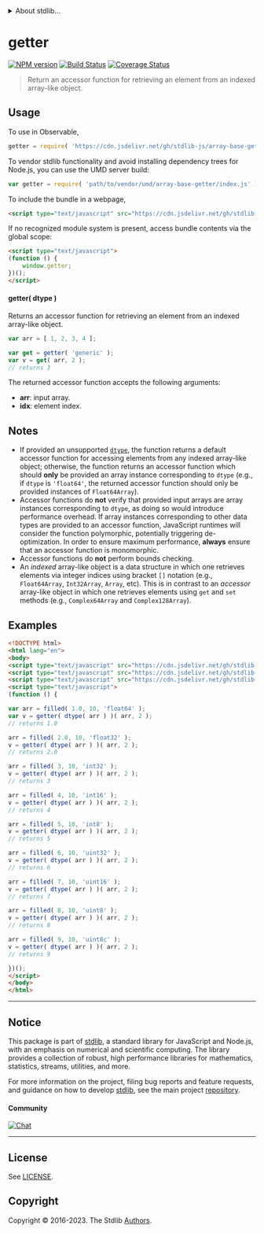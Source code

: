 <!--

@license Apache-2.0

Copyright (c) 2022 The Stdlib Authors.

Licensed under the Apache License, Version 2.0 (the "License");
you may not use this file except in compliance with the License.
You may obtain a copy of the License at

   http://www.apache.org/licenses/LICENSE-2.0

Unless required by applicable law or agreed to in writing, software
distributed under the License is distributed on an "AS IS" BASIS,
WITHOUT WARRANTIES OR CONDITIONS OF ANY KIND, either express or implied.
See the License for the specific language governing permissions and
limitations under the License.

-->


<details>
  <summary>
    About stdlib...
  </summary>
  <p>We believe in a future in which the web is a preferred environment for numerical computation. To help realize this future, we've built stdlib. stdlib is a standard library, with an emphasis on numerical and scientific computation, written in JavaScript (and C) for execution in browsers and in Node.js.</p>
  <p>The library is fully decomposable, being architected in such a way that you can swap out and mix and match APIs and functionality to cater to your exact preferences and use cases.</p>
  <p>When you use stdlib, you can be absolutely certain that you are using the most thorough, rigorous, well-written, studied, documented, tested, measured, and high-quality code out there.</p>
  <p>To join us in bringing numerical computing to the web, get started by checking us out on <a href="https://github.com/stdlib-js/stdlib">GitHub</a>, and please consider <a href="https://opencollective.com/stdlib">financially supporting stdlib</a>. We greatly appreciate your continued support!</p>
</details>

# getter

[![NPM version][npm-image]][npm-url] [![Build Status][test-image]][test-url] [![Coverage Status][coverage-image]][coverage-url] <!-- [![dependencies][dependencies-image]][dependencies-url] -->

> Return an accessor function for retrieving an element from an indexed array-like object.

<!-- Section to include introductory text. Make sure to keep an empty line after the intro `section` element and another before the `/section` close. -->

<section class="intro">

</section>

<!-- /.intro -->

<!-- Package usage documentation. -->



<section class="usage">

## Usage

To use in Observable,

```javascript
getter = require( 'https://cdn.jsdelivr.net/gh/stdlib-js/array-base-getter@umd/browser.js' )
```

To vendor stdlib functionality and avoid installing dependency trees for Node.js, you can use the UMD server build:

```javascript
var getter = require( 'path/to/vendor/umd/array-base-getter/index.js' )
```

To include the bundle in a webpage,

```html
<script type="text/javascript" src="https://cdn.jsdelivr.net/gh/stdlib-js/array-base-getter@umd/browser.js"></script>
```

If no recognized module system is present, access bundle contents via the global scope:

```html
<script type="text/javascript">
(function () {
    window.getter;
})();
</script>
```

#### getter( dtype )

Returns an accessor function for retrieving an element from an indexed array-like object.

```javascript
var arr = [ 1, 2, 3, 4 ];

var get = getter( 'generic' );
var v = get( arr, 2 );
// returns 3
```

The returned accessor function accepts the following arguments:

-   **arr**: input array.
-   **idx**: element index.

</section>

<!-- /.usage -->

<!-- Package usage notes. Make sure to keep an empty line after the `section` element and another before the `/section` close. -->

<section class="notes">

## Notes

-   If provided an unsupported [`dtype`][@stdlib/array/dtypes], the function returns a default accessor function for accessing elements from any indexed array-like object; otherwise, the function returns an accessor function which should **only** be provided an array instance corresponding to `dtype` (e.g., if `dtype` is `'float64'`, the returned accessor function should only be provided instances of `Float64Array`).
-   Accessor functions do **not** verify that provided input arrays are array instances corresponding to `dtype`, as doing so would introduce performance overhead. If array instances corresponding to other data types are provided to an accessor function, JavaScript runtimes will consider the function polymorphic, potentially triggering de-optimization. In order to ensure maximum performance, **always** ensure that an accessor function is monomorphic.
-   Accessor functions do **not** perform bounds checking.
-   An _indexed_ array-like object is a data structure in which one retrieves elements via integer indices using bracket `[]` notation (e.g., `Float64Array`, `Int32Array`, `Array`, etc). This is in contrast to an _accessor_ array-like object in which one retrieves elements using `get` and `set` methods (e.g., `Complex64Array` and `Complex128Array`).

</section>

<!-- /.notes -->

<!-- Package usage examples. -->

<section class="examples">

## Examples

<!-- eslint no-undef: "error" -->

```html
<!DOCTYPE html>
<html lang="en">
<body>
<script type="text/javascript" src="https://cdn.jsdelivr.net/gh/stdlib-js/array-filled@umd/browser.js"></script>
<script type="text/javascript" src="https://cdn.jsdelivr.net/gh/stdlib-js/array-dtype@umd/browser.js"></script>
<script type="text/javascript" src="https://cdn.jsdelivr.net/gh/stdlib-js/array-base-getter@umd/browser.js"></script>
<script type="text/javascript">
(function () {

var arr = filled( 1.0, 10, 'float64' );
var v = getter( dtype( arr ) )( arr, 2 );
// returns 1.0

arr = filled( 2.0, 10, 'float32' );
v = getter( dtype( arr ) )( arr, 2 );
// returns 2.0

arr = filled( 3, 10, 'int32' );
v = getter( dtype( arr ) )( arr, 2 );
// returns 3

arr = filled( 4, 10, 'int16' );
v = getter( dtype( arr ) )( arr, 2 );
// returns 4

arr = filled( 5, 10, 'int8' );
v = getter( dtype( arr ) )( arr, 2 );
// returns 5

arr = filled( 6, 10, 'uint32' );
v = getter( dtype( arr ) )( arr, 2 );
// returns 6

arr = filled( 7, 10, 'uint16' );
v = getter( dtype( arr ) )( arr, 2 );
// returns 7

arr = filled( 8, 10, 'uint8' );
v = getter( dtype( arr ) )( arr, 2 );
// returns 8

arr = filled( 9, 10, 'uint8c' );
v = getter( dtype( arr ) )( arr, 2 );
// returns 9

})();
</script>
</body>
</html>
```

</section>

<!-- /.examples -->

<!-- Section to include cited references. If references are included, add a horizontal rule *before* the section. Make sure to keep an empty line after the `section` element and another before the `/section` close. -->

<section class="references">

</section>

<!-- /.references -->

<!-- Section for related `stdlib` packages. Do not manually edit this section, as it is automatically populated. -->

<section class="related">

</section>

<!-- /.related -->

<!-- Section for all links. Make sure to keep an empty line after the `section` element and another before the `/section` close. -->


<section class="main-repo" >

* * *

## Notice

This package is part of [stdlib][stdlib], a standard library for JavaScript and Node.js, with an emphasis on numerical and scientific computing. The library provides a collection of robust, high performance libraries for mathematics, statistics, streams, utilities, and more.

For more information on the project, filing bug reports and feature requests, and guidance on how to develop [stdlib][stdlib], see the main project [repository][stdlib].

#### Community

[![Chat][chat-image]][chat-url]

---

## License

See [LICENSE][stdlib-license].


## Copyright

Copyright &copy; 2016-2023. The Stdlib [Authors][stdlib-authors].

</section>

<!-- /.stdlib -->

<!-- Section for all links. Make sure to keep an empty line after the `section` element and another before the `/section` close. -->

<section class="links">

[npm-image]: http://img.shields.io/npm/v/@stdlib/array-base-getter.svg
[npm-url]: https://npmjs.org/package/@stdlib/array-base-getter

[test-image]: https://github.com/stdlib-js/array-base-getter/actions/workflows/test.yml/badge.svg?branch=v0.1.0
[test-url]: https://github.com/stdlib-js/array-base-getter/actions/workflows/test.yml?query=branch:v0.1.0

[coverage-image]: https://img.shields.io/codecov/c/github/stdlib-js/array-base-getter/main.svg
[coverage-url]: https://codecov.io/github/stdlib-js/array-base-getter?branch=main

<!--

[dependencies-image]: https://img.shields.io/david/stdlib-js/array-base-getter.svg
[dependencies-url]: https://david-dm.org/stdlib-js/array-base-getter/main

-->

[chat-image]: https://img.shields.io/gitter/room/stdlib-js/stdlib.svg
[chat-url]: https://app.gitter.im/#/room/#stdlib-js_stdlib:gitter.im

[stdlib]: https://github.com/stdlib-js/stdlib

[stdlib-authors]: https://github.com/stdlib-js/stdlib/graphs/contributors

[umd]: https://github.com/umdjs/umd
[es-module]: https://developer.mozilla.org/en-US/docs/Web/JavaScript/Guide/Modules

[deno-url]: https://github.com/stdlib-js/array-base-getter/tree/deno
[umd-url]: https://github.com/stdlib-js/array-base-getter/tree/umd
[esm-url]: https://github.com/stdlib-js/array-base-getter/tree/esm
[branches-url]: https://github.com/stdlib-js/array-base-getter/blob/main/branches.md

[stdlib-license]: https://raw.githubusercontent.com/stdlib-js/array-base-getter/main/LICENSE

[@stdlib/array/dtypes]: https://github.com/stdlib-js/stdlib/tree/umd

</section>

<!-- /.links -->
